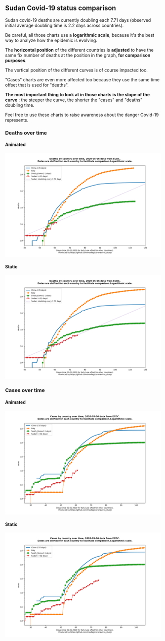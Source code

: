 ## Sudan Covid-19 status comparison 

Sudan covid-19 deaths are currently doubling each 7.71 days (observed initial average doubling time is 2.2 days across countries).



Be careful, all those charts use a **logarithmic scale**, because it's the best way to analyze how the epidemic is evolving.
 
The **horizontal position** of the different countries is **adjusted** to have the same fix number of deaths at the position in the graph, **for comparison purposes**.

The vertical position of the different curves is of course impacted too.

"Cases" charts are even more affected too because they use the same time offset that is used for "deaths".

**The most important thing to look at in those charts is the slope of the curve** : the steeper the curve, the shorter the "cases" and "deaths" doubling time.

Feel free to use these charts to raise awareness about the danger Covid-19 represents. 


 
### Deaths over time
 
#### Animated
![Sudan covid-19 deaths animated chart](https://raw.githubusercontent.com/madlag/coronavirus_study/master/notebooks/graphs/2020-05-06/countries/Sudan/2020-05-06_Sudan_deaths.gif "Sudan covid-19 deaths animated chart")   
 
#### Static
![Sudan covid-19 deaths static chart](https://raw.githubusercontent.com/madlag/coronavirus_study/master/notebooks/graphs/2020-05-06/countries/Sudan/2020-05-06_Sudan_deaths.png "Sudan covid-19 deaths static chart")   

 
### Cases over time
 
#### Animated
![Sudan covid-19 cases animated chart](https://raw.githubusercontent.com/madlag/coronavirus_study/master/notebooks/graphs/2020-05-06/countries/Sudan/2020-05-06_Sudan_cases.gif "Sudan covid-19 cases animated chart")   
 
#### Static
![Sudan covid-19 cases static chart](https://raw.githubusercontent.com/madlag/coronavirus_study/master/notebooks/graphs/2020-05-06/countries/Sudan/2020-05-06_Sudan_cases.png "Sudan covid-19 cases static chart")   

